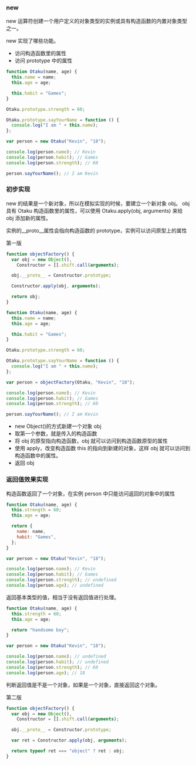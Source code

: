 ### new

new 运算符创建一个用户定义的对象类型的实例或具有构造函数的内置对象类型之一。

new 实现了哪些功能。

- 访问构造函数里的属性
- 访问 prototype 中的属性

```js
function Otaku(name, age) {
  this.name = name;
  this.age = age;

  this.habit = "Games";
}

Otaku.prototype.strength = 60;

Otaku.prototype.sayYourName = function () {
  console.log("I am " + this.name);
};

var person = new Otaku("Kevin", "18");

console.log(person.name); // Kevin
console.log(person.habit); // Games
console.log(person.strength); // 60

person.sayYourName(); // I am Kevin
```

### 初步实现

new 的结果是一个新对象，所以在模拟实现的时候，要建立一个新对象 obj。
obj 具有 Otaku 构造函数里的属性，可以使用 Otaku.apply(obj, arguments) 来给 obj 添加新的属性。

实例的\_\_proto\_\_属性会指向构造函数的 prototype，实例可以访问原型上的属性

第一版

```js
function objectFactory() {
  var obj = new Object(),
    Constructor = [].shift.call(arguments);

  obj.__proto__ = Constructor.prototype;

  Constructor.apply(obj, arguments);

  return obj;
}

function Otaku(name, age) {
  this.name = name;
  this.age = age;

  this.habit = "Games";
}

Otaku.prototype.strength = 60;

Otaku.prototype.sayYourName = function () {
  console.log("I am " + this.name);
};

var person = objectFactory(Otaku, "Kevin", "18");

console.log(person.name); // Kevin
console.log(person.habit); // Games
console.log(person.strength); // 60

person.sayYourName(); // I am Kevin
```

- new Object()的方式新建一个对象 obj
- 取第一个参数，就是传入的构造函数
- 将 obj 的原型指向构造函数，obj 就可以访问到构造函数原型的属性
- 使用 apply，改变构造函数 this 的指向到新建的对象，这样 obj 就可以访问到构造函数中的属性。
- 返回 obj

### 返回值效果实现

构造函数返回了一个对象，在实例 person 中只能访问返回的对象中的属性

```js
function Otaku(name, age) {
  this.strength = 60;
  this.age = age;

  return {
    name: name,
    habit: "Games",
  };
}

var person = new Otaku("Kevin", "18");

console.log(person.name); // Kevin
console.log(person.habit); // Games
console.log(person.strength); // undefined
console.log(person.age); // undefined
```

返回基本类型的值，相当于没有返回值进行处理。

```js
function Otaku(name, age) {
  this.strength = 60;
  this.age = age;

  return "handsome boy";
}

var person = new Otaku("Kevin", "18");

console.log(person.name); // undefined
console.log(person.habit); // undefined
console.log(person.strength); // 60
console.log(person.age); // 18
```

判断返回值是不是一个对象，如果是一个对象，直接返回这个对象。

第二版

```js
function objectFactory() {
  var obj = new Object(),
    Constructor = [].shift.call(arguments);

  obj.__proto__ = Constructor.prototype;

  var ret = Constructor.apply(obj, arguments);

  return typeof ret === "object" ? ret : obj;
}
```
